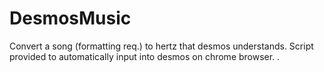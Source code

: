 # DesmosMusic
Convert a song (formatting req.) to hertz that desmos understands. Script provided to automatically input into desmos on chrome browser. . 
